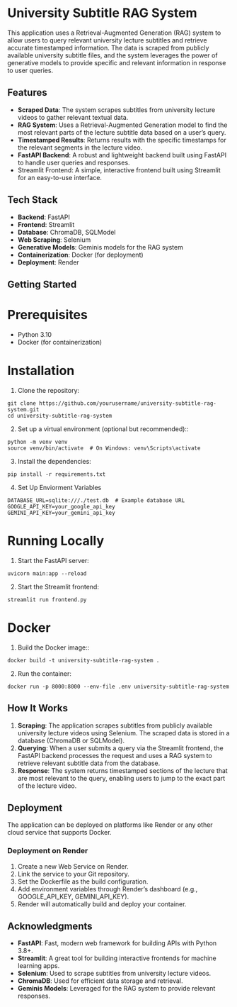 # University Subtitle RAG System

This application uses a Retrieval-Augmented Generation (RAG) system to allow users to query relevant university lecture subtitles and retrieve accurate timestamped information. The data is scraped from publicly available university subtitle files, and the system leverages the power of generative models to provide specific and relevant information in response to user queries.

## Features
- **Scraped Data**: The system scrapes subtitles from university lecture videos to gather relevant textual data.
- **RAG System**: Uses a Retrieval-Augmented Generation model to find the most relevant parts of the lecture subtitle data based on a user’s query.
- **Timestamped Results**: Returns results with the specific timestamps for the relevant segments in the lecture video.
- **FastAPI Backend**: A robust and lightweight backend built using FastAPI to handle user queries and responses.
- Streamlit Frontend: A simple, interactive frontend built using Streamlit for an easy-to-use interface.

## Tech Stack
- **Backend**: FastAPI
- **Frontend**: Streamlit
- **Database**: ChromaDB, SQLModel
- **Web Scraping**: Selenium
- **Generative Models**: Geminis models for the RAG system
- **Containerization**: Docker (for deployment)
- **Deployment**: Render

## Getting Started

# Prerequisites
- Python 3.10
- Docker (for containerization)

# Installation
1. Clone the repository:
```
git clone https://github.com/yourusername/university-subtitle-rag-system.git
cd university-subtitle-rag-system
```

2. Set up a virtual environment (optional but recommended)::
```
python -m venv venv
source venv/bin/activate  # On Windows: venv\Scripts\activate
```

3. Install the dependencies:
```
pip install -r requirements.txt
```

4. Set Up Enviorment Variables
```
DATABASE_URL=sqlite:///./test.db  # Example database URL
GOOGLE_API_KEY=your_google_api_key
GEMINI_API_KEY=your_gemini_api_key
```

# Running Locally
1. Start the FastAPI server:
```
uvicorn main:app --reload
```

2. Start the Streamlit frontend:
```
streamlit run frontend.py
```

# Docker
1. Build the Docker image::
```
docker build -t university-subtitle-rag-system .
```

2. Run the container:
```
docker run -p 8000:8000 --env-file .env university-subtitle-rag-system
```

## How It Works
1. **Scraping**: The application scrapes subtitles from publicly available university lecture videos using Selenium. The scraped data is stored in a database (ChromaDB or SQLModel).
2. **Querying**: When a user submits a query via the Streamlit frontend, the FastAPI backend processes the request and uses a RAG system to retrieve relevant subtitle data from the database.
3. **Response**: The system returns timestamped sections of the lecture that are most relevant to the query, enabling users to jump to the exact part of the lecture video.

## Deployment
The application can be deployed on platforms like Render or any other cloud service that supports Docker.

### Deployment on Render
1. Create a new Web Service on Render.
2. Link the service to your Git repository.
3. Set the Dockerfile as the build configuration.
4. Add environment variables through Render’s dashboard (e.g., GOOGLE_API_KEY, GEMINI_API_KEY).
5. Render will automatically build and deploy your container.

## Acknowledgments
- **FastAPI**: Fast, modern web framework for building APIs with Python 3.8+.
- **Streamlit**: A great tool for building interactive frontends for machine learning apps.
- **Selenium**: Used to scrape subtitles from university lecture videos.
- **ChromaDB**: Used for efficient data storage and retrieval.
- **Geminis Models**: Leveraged for the RAG system to provide relevant responses.


